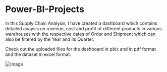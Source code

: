 # Power-BI-Projects

In this Supply Chain Analysis, I have created a dashboard which contains detailed anaysis on revenue, cost and profit of different products in various warehouses with the respective dates of Order and Shipment which can also be filtered by the Year and its Quarter.

Check out the uploaded files for the dashboard in pbix and in pdf format and the dataset in excel format.

![image](https://github.com/kaaviyavijayan/Power-BI-Projects/assets/118052917/519bf7a8-ecb3-4345-9cff-2b1dfebd459e)

